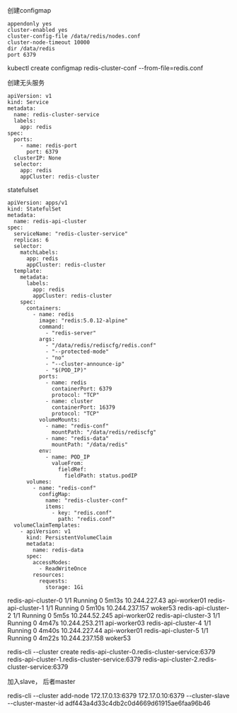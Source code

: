 创建configmap

```
appendonly yes
cluster-enabled yes
cluster-config-file /data/redis/nodes.conf
cluster-node-timeout 10000
dir /data/redis
port 6379
```

kubectl create configmap redis-cluster-conf --from-file=redis.conf



创建无头服务

```
apiVersion: v1
kind: Service
metadata:
  name: redis-cluster-service
  labels:
    app: redis
spec:
  ports:
    - name: redis-port
      port: 6379
  clusterIP: None
  selector:
    app: redis
    appCluster: redis-cluster
```



statefulset

```
apiVersion: apps/v1
kind: StatefulSet
metadata:
  name: redis-api-cluster
spec:
  serviceName: "redis-cluster-service"
  replicas: 6
  selector:
    matchLabels:
      app: redis
      appCluster: redis-cluster
  template:
    metadata:
      labels:
        app: redis
        appCluster: redis-cluster
    spec:
      containers:
        - name: redis
          image: "redis:5.0.12-alpine"
          command:
            - "redis-server"
          args:
            - "/data/redis/rediscfg/redis.conf"
            - "--protected-mode"
            - "no"
            - "--cluster-announce-ip"
            - "$(POD_IP)"
          ports:
            - name: redis
              containerPort: 6379
              protocol: "TCP"
            - name: cluster
              containerPort: 16379
              protocol: "TCP"
          volumeMounts:
            - name: "redis-conf"
              mountPath: "/data/redis/rediscfg"
            - name: "redis-data"
              mountPath: "/data/redis"
          env:
            - name: POD_IP
              valueFrom:
                fieldRef:
                  fieldPath: status.podIP
      volumes:
        - name: "redis-conf"
          configMap:
            name: "redis-cluster-conf"
            items:
              - key: "redis.conf"
                path: "redis.conf"
  volumeClaimTemplates:
    - apiVersion: v1
      kind: PersistentVolumeClaim
      metadata:
        name: redis-data
      spec:
        accessModes:
          - ReadWriteOnce
        resources:
          requests:
            storage: 1Gi

```





redis-api-cluster-0                1/1     Running   0          5m13s   10.244.227.43    api-worker01   <none>           <none>
redis-api-cluster-1                1/1     Running   0          5m10s   10.244.237.157   woker53        <none>           <none>
redis-api-cluster-2                1/1     Running   0          5m5s    10.244.52.245    api-worker02   <none>           <none>
redis-api-cluster-3                1/1     Running   0          4m47s   10.244.253.211   api-worker03   <none>           <none>
redis-api-cluster-4                1/1     Running   0          4m40s   10.244.227.44    api-worker01   <none>           <none>
redis-api-cluster-5                1/1     Running   0          4m22s   10.244.237.158   woker53        <none>           <none>





redis-cli --cluster create redis-api-cluster-0.redis-cluster-service:6379  redis-api-cluster-1.redis-cluster-service:6379  redis-api-cluster-2.redis-cluster-service:6379





加入slave， 后者master

redis-cli --cluster add-node 172.17.0.13:6379 172.17.0.10:6379 --cluster-slave --cluster-master-id adf443a4d33c4db2c0d4669d61915ae6faa96b46





